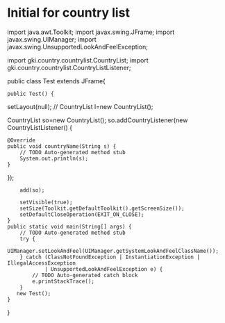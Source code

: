 # Initial for country list


import java.awt.Toolkit;
import javax.swing.JFrame;
import javax.swing.UIManager;
import javax.swing.UnsupportedLookAndFeelException;

import gki.country.countrylist.CountryList;
import gki.country.countrylist.CountryListListener;

public class Test extends JFrame{
	
    public Test() {
setLayout(null);
       // CountryList l=new CountryList();
    	
  CountryList so=new CountryList();
  so.addCountryListener(new CountryListListener() {
	
	@Override
	public void countryName(String s) {
		// TODO Auto-generated method stub
		System.out.println(s);
	}
});
  
        
        
        add(so);
        
    	setVisible(true);
    	setSize(Toolkit.getDefaultToolkit().getScreenSize());
    	setDefaultCloseOperation(EXIT_ON_CLOSE);
    }  
	public static void main(String[] args) {
		// TODO Auto-generated method stub
		try {
			UIManager.setLookAndFeel(UIManager.getSystemLookAndFeelClassName());
		} catch (ClassNotFoundException | InstantiationException | IllegalAccessException
				| UnsupportedLookAndFeelException e) {
			// TODO Auto-generated catch block
			e.printStackTrace();
		}
       new Test();
	}

}
